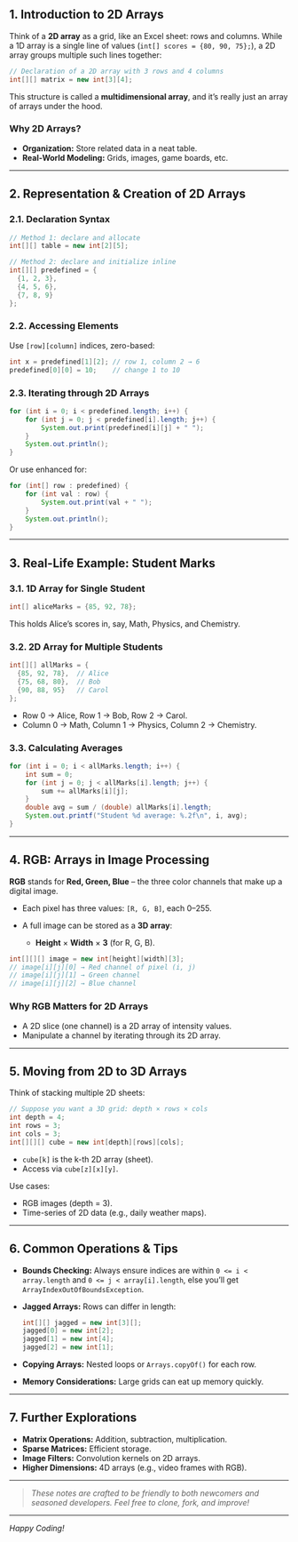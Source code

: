 ## 1. Introduction to 2D Arrays

Think of a **2D array** as a grid, like an Excel sheet: rows and columns. While a 1D array is a single line of values (`int[] scores = {80, 90, 75};`), a 2D array groups multiple such lines together:

```java
// Declaration of a 2D array with 3 rows and 4 columns
int[][] matrix = new int[3][4];
```

This structure is called a **multidimensional array**, and it’s really just an array of arrays under the hood.

### Why 2D Arrays?

- **Organization:** Store related data in a neat table.
- **Real-World Modeling:** Grids, images, game boards, etc.

---

## 2. Representation & Creation of 2D Arrays

### 2.1. Declaration Syntax

```java
// Method 1: declare and allocate
int[][] table = new int[2][5];

// Method 2: declare and initialize inline
int[][] predefined = {
  {1, 2, 3},
  {4, 5, 6},
  {7, 8, 9}
};
```

### 2.2. Accessing Elements

Use `[row][column]` indices, zero-based:

```java
int x = predefined[1][2]; // row 1, column 2 → 6
predefined[0][0] = 10;    // change 1 to 10
```

### 2.3. Iterating through 2D Arrays

```java
for (int i = 0; i < predefined.length; i++) {
    for (int j = 0; j < predefined[i].length; j++) {
        System.out.print(predefined[i][j] + " ");
    }
    System.out.println();
}
```

Or use enhanced for:

```java
for (int[] row : predefined) {
    for (int val : row) {
        System.out.print(val + " ");
    }
    System.out.println();
}
```

---

## 3. Real-Life Example: Student Marks

### 3.1. 1D Array for Single Student

```java
int[] aliceMarks = {85, 92, 78};
```

This holds Alice’s scores in, say, Math, Physics, and Chemistry.

### 3.2. 2D Array for Multiple Students

```java
int[][] allMarks = {
  {85, 92, 78},  // Alice
  {75, 68, 80},  // Bob
  {90, 88, 95}   // Carol
};
```

- Row 0 → Alice, Row 1 → Bob, Row 2 → Carol.
- Column 0 → Math, Column 1 → Physics, Column 2 → Chemistry.

### 3.3. Calculating Averages

```java
for (int i = 0; i < allMarks.length; i++) {
    int sum = 0;
    for (int j = 0; j < allMarks[i].length; j++) {
        sum += allMarks[i][j];
    }
    double avg = sum / (double) allMarks[i].length;
    System.out.printf("Student %d average: %.2f\n", i, avg);
}
```

---

## 4. RGB: Arrays in Image Processing

**RGB** stands for **Red, Green, Blue** – the three color channels that make up a digital image.

- Each pixel has three values: `[R, G, B]`, each 0–255.
- A full image can be stored as a **3D array**:

  - **Height** × **Width** × **3** (for R, G, B).

```java
int[][][] image = new int[height][width][3];
// image[i][j][0] → Red channel of pixel (i, j)
// image[i][j][1] → Green channel
// image[i][j][2] → Blue channel
```

### Why RGB Matters for 2D Arrays

- A 2D slice (one channel) is a 2D array of intensity values.
- Manipulate a channel by iterating through its 2D array.

---

## 5. Moving from 2D to 3D Arrays

Think of stacking multiple 2D sheets:

```java
// Suppose you want a 3D grid: depth × rows × cols
int depth = 4;
int rows = 3;
int cols = 3;
int[][][] cube = new int[depth][rows][cols];
```

- `cube[k]` is the k-th 2D array (sheet).
- Access via `cube[z][x][y]`.

Use cases:

- RGB images (depth = 3).
- Time-series of 2D data (e.g., daily weather maps).

---

## 6. Common Operations & Tips

- **Bounds Checking:** Always ensure indices are within `0 <= i < array.length` and `0 <= j < array[i].length`, else you’ll get `ArrayIndexOutOfBoundsException`.
- **Jagged Arrays:** Rows can differ in length:

  ```java
  int[][] jagged = new int[3][];
  jagged[0] = new int[2];
  jagged[1] = new int[4];
  jagged[2] = new int[1];
  ```

- **Copying Arrays:** Nested loops or `Arrays.copyOf()` for each row.
- **Memory Considerations:** Large grids can eat up memory quickly.

---

## 7. Further Explorations

- **Matrix Operations:** Addition, subtraction, multiplication.
- **Sparse Matrices:** Efficient storage.
- **Image Filters:** Convolution kernels on 2D arrays.
- **Higher Dimensions:** 4D arrays (e.g., video frames with RGB).

---

> _These notes are crafted to be friendly to both newcomers and seasoned developers. Feel free to clone, fork, and improve!_

---

_Happy Coding!_
